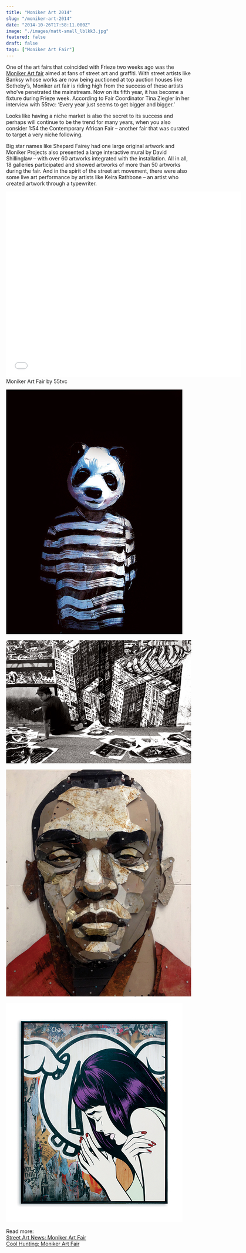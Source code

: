 ```yaml
---
title: "Moniker Art 2014"
slug: "/moniker-art-2014"
date: "2014-10-26T17:58:11.000Z"
image: "./images/matt-small_lblkk3.jpg"
featured: false
draft: false
tags: ["Moniker Art Fair"]
---
```


One of the art fairs that coincided with Frieze two weeks ago was the [Moniker Art fair](http://monikerartfair.com) aimed at fans of street art and graffiti. With street artists like Banksy whose works are now being auctioned at top auction houses like Sotheby’s, Moniker art fair is riding high from the success of these artists who’ve penetrated the mainstream. Now on its fifth year, it has become a fixture during Frieze week. According to Fair Coordinator Tina Ziegler in her interview with 55tvc: ‘Every year just seems to get bigger and bigger.’

Looks like having a niche market is also the secret to its success and perhaps will continue to be the trend for many years, when you also consider 1:54 the Contemporary African Fair – another fair that was curated to target a very niche following.

Big star names like Shepard Fairey had one large original artwork and Moniker Projects also presented a large interactive mural by David Shillinglaw – with over 60 artworks integrated with the installation. All in all, 18 galleries participated and showed artworks of more than 50 artworks during the fair. And in the spirit of the street art movement, there were also some live art performance by artists like Keira Rathbone – an artist who created artwork through a typewriter.

<iframe allowfullscreen="" class="youtube-player" frameborder="0" height="505" src="//www.youtube.com/embed/05XB0dNXX1A?wmode=transparent&fs=1&hl=en&modestbranding=1&iv_load_policy=3&showsearch=0&rel=0&theme=dark" title="YouTube video player" type="text/html" width="640"></iframe>

<figcaption>Moniker Art Fair by 55tvc</figcaption>

![Charming-Baker-Half-Pint-70x50](./images/Charming-Baker-Half-Pint-70x50_pkpbfk.jpg "Charming Baker Half-Pint")

![m-city--external-mural](./images/m-city-external-mural_iau4io.jpg "M-city External mural")

![matt-small](./images/matt-small_lblkk3.jpg "Matt Small")

![D-Face--Wall-Hugger,-152-x-122](./images/D-Face-Wall-Hugger-152-x-122_nl8azi.jpg "D-Face Wall Hugger")


Read more:  
[Street Art News: Moniker Art Fair  
](http://www.streetartnews.net/2014/10/coverage-moniker-art-fair-2014-in.html)
[Cool Hunting: Moniker Art Fair](http://www.coolhunting.com/culture/moniker-art-fair-2014-london.php)
